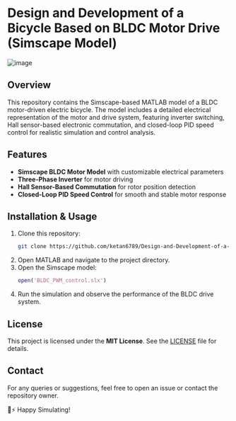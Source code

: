 # Design and Development of a Bicycle Based on BLDC Motor Drive (Simscape Model)

![image](https://github.com/user-attachments/assets/6dc2208d-24f2-4b74-bdf7-e01fe8afd57b)


## Overview

This repository contains the Simscape-based MATLAB model of a BLDC motor-driven electric bicycle. The model includes a detailed electrical representation of the motor and drive system, featuring inverter switching, Hall sensor-based electronic commutation, and closed-loop PID speed control for realistic simulation and control analysis.

## Features

- **Simscape BLDC Motor Model** with customizable electrical parameters  
- **Three-Phase Inverter** for motor driving  
- **Hall Sensor-Based Commutation** for rotor position detection  
- **Closed-Loop PID Speed Control** for smooth and stable motor response  

## Installation & Usage

1. Clone this repository:
   ```bash
   git clone https://github.com/ketan6789/Design-and-Development-of-a-Bicycle-Based-on-BLDC-Motor-Drive.git
   ```
2. Open MATLAB and navigate to the project directory.
3. Open the Simscape model:
   ```matlab
   open('BLDC_PWM_control.slx')
   ```
4. Run the simulation and observe the performance of the BLDC drive system.

## License

This project is licensed under the **MIT License**. See the [LICENSE](LICENSE) file for details.

## Contact

For any queries or suggestions, feel free to open an issue or contact the repository owner.

🚴⚡ Happy Simulating!
